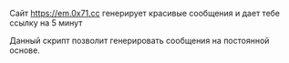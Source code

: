 Сайт https://em.0x71.cc генерирует красивые сообщения и дает тебе ссылку на 5 минут

Данный скрипт позволит генерировать сообщения на постоянной основе.

